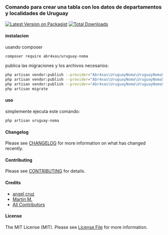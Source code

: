 ### Comando para crear una tabla con los datos de departamentos y localidades de Uruguay

[![Latest Version on Packagist](https://img.shields.io/packagist/v/abr4xas/uruguay-noma.svg?style=flat-square)](https://packagist.org/packages/abr4xas/uruguay-noma)
[![Total Downloads](https://img.shields.io/packagist/dt/abr4xas/uruguay-noma.svg?style=flat-square)](https://packagist.org/packages/abr4xas/uruguay-noma)



#### instalacion

usando composer

```bash
composer require abr4xas/uruguay-noma
```

publica las migraciones y los archivos necesarios:

```bash
php artisan vendor:publish --provider="Abr4xas\UruguayNoma\UruguayNomaServiceProvider" --tag="csv"
php artisan vendor:publish --provider="Abr4xas\UruguayNoma\UruguayNomaServiceProvider" --tag="models"
php artisan vendor:publish --provider="Abr4xas\UruguayNoma\UruguayNomaServiceProvider" --tag="migrations"
php artisan migrate
```

#### uso

simplemente ejecuta este comando:

```bash
php artisan uruguay-noma
```

#### Changelog

Please see [CHANGELOG](CHANGELOG.md) for more information on what has changed recently.

#### Contributing

Please see [CONTRIBUTING](CONTRIBUTING.md) for details.

#### Credits

- [angel cruz](https://github.com/abr4xas)
- [Martin M.](https://github.com/skydiver)
- [All Contributors](../../contributors)


#### License

The MIT License (MIT). Please see [License File](LICENSE.md) for more information.
